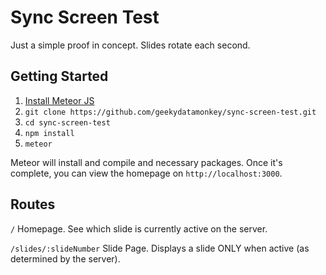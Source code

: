 # Sync Screen Test

Just a simple proof in concept. Slides rotate each second.

## Getting Started

1. [Install Meteor JS](https://www.meteor.com/install)
2. `git clone https://github.com/geekydatamonkey/sync-screen-test.git`
3. `cd sync-screen-test`
4. `npm install`
5. `meteor`

Meteor will install and compile and necessary packages. Once it's complete, you can view the homepage on `http://localhost:3000`.

## Routes

`/`
Homepage. See which slide is currently active on the server.

`/slides/:slideNumber`
Slide Page. Displays a slide ONLY when active (as determined by the server).
